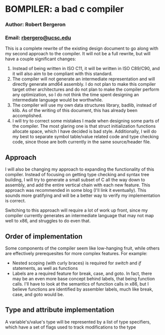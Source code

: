 # BOMPILER: a bad c compiler
### Author: Robert Bergeron
### Email: rbergero@ucsc.edu

This is a complete rewrite of the existing design document to go along with my
second approach to the compiler. It will not be a full rewrite, but will have
a couple significant changes:

1. Instead of being written in ISO C11, it will be written in ISO C89/C90, and
   it will also aim to be compliant with this standard.
2. The compiler will not generate an intermediate representation and will
   directly generate amd64 assembly. I do not plan to make this compiler target
   other architectures and do not plan to make the compiler perform any
   optimization, so I do not think the time spent designing an intermediate
   language would be worthwhile.
3. The compiler will use my own data structures library, badlib, instead of
   klib. As of the writing of this document, this has already been accomplished.
4. I will try to correct some mistakes I made when designing some parts of the
   compiler. The most glaring one is that struct initialization functions
   allocate space, which I have decided is bad style. Additionally, I will do
   my best to separate symbol table/value related code and type checking code,
   since those are both currently in the same source/header file.

## Approach
I will also be changing my approach to expanding the functionality of this
compiler. Instead of focusing on getting type checking and syntax tree building,
I will try to generate a small subset of C all the way down to assembly, and
add the entire vertical chain with each new feature. This approach was
recommended in some blog (I'll link it eventually). This sounds more gratifying
and will be a better way to verify my implementation is correct.

Switching to this approach will require a lot of work up front, since my compiler
currently generates an intermediate language that may not map well to x86, and
struggles to do even that.

## Order of implementation
Some components of the compiler seem like low-hanging fruit, while others are
effectively prerequesites for more complex features. For example:
- Nested scoping (with curly braces) is required for _switch_ and _if_
  statements, as well as functions
- Labels are a required feature for break, case, and goto. In fact, there may be
  an even more base concept behind labels, that being function calls. I'll have
  to look at the semantics of function calls in x86, but I believe functions are
  identified by assembler labels, much like break, case, and goto would be.

## Type and attribute implementation
A variable's/value's type will be represented by a list of type specifiers,
which have a set of flags used to track modifications to the type
